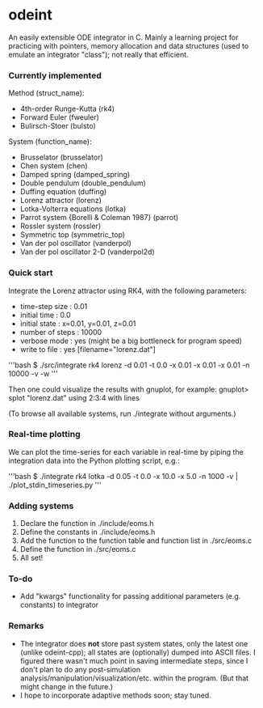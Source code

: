 # odeint #
An easily extensible ODE integrator in C. Mainly a learning project for practicing with pointers, memory allocation and data structures (used to emulate an integrator "class"); not really that efficient.

### Currently implemented ###
Method (struct_name):
* 4th-order Runge-Kutta (rk4)
* Forward Euler (fweuler)
* Bulirsch-Stoer (bulsto)

System (function_name):
* Brusselator (brusselator)
* Chen system (chen)
* Damped spring (damped_spring)
* Double pendulum (double_pendulum)
* Duffing equation (duffing)
* Lorenz attractor (lorenz)
* Lotka-Volterra equations (lotka)
* Parrot system {Borelli & Coleman 1987} (parrot)
* Rossler system (rossler)
* Symmetric top (symmetric_top)
* Van der pol oscillator (vanderpol)
* Van der pol oscillator 2-D (vanderpol2d)

### Quick start ###
Integrate the Lorenz attractor using RK4, with the following parameters:
* time-step size  : 0.01
* initial time    : 0.0
* initial state   : x=0.01, y=0.01, z=0.01
* number of steps : 10000
* verbose mode    : yes (might be a big bottleneck for program speed)
* write to file   : yes [filename="lorenz.dat"]

'''bash
$ ./src/integrate rk4 lorenz -d 0.01 -t 0.0 -x 0.01 -x 0.01 -x 0.01 -n 10000 -v -w
'''

Then one could visualize the results with gnuplot, for example:
gnuplot> splot "lorenz.dat" using 2:3:4 with lines

(To browse all available systems, run ./integrate without arguments.)

### Real-time plotting ###
We can plot the time-series for each variable in real-time by piping the integration data into the Python plotting script, e.g.:

'''bash
$ ./integrate rk4 lotka -d 0.05 -t 0.0 -x 10.0 -x 5.0 -n 1000 -v | ./plot_stdin_timeseries.py
'''

### Adding systems ###
1. Declare the function in ./include/eoms.h
2. Define the constants in ./include/eoms.h
3. Add the function to the function table and function list in ./src/eoms.c
4. Define the function in ./src/eoms.c
5. All set!

### To-do ###
* Add "kwargs" functionality for passing additional parameters (e.g. constants) to integrator

### Remarks ###
* The integrator does __not__ store past system states, only the latest one (unlike odeint-cpp); all states are (optionally) dumped into ASCII files. I figured there wasn't much point in saving intermediate steps, since I don't plan to do any post-simulation analysis/manipulation/visualization/etc. within the program. (But that might change in the future.)
* I hope to incorporate adaptive methods soon; stay tuned.
